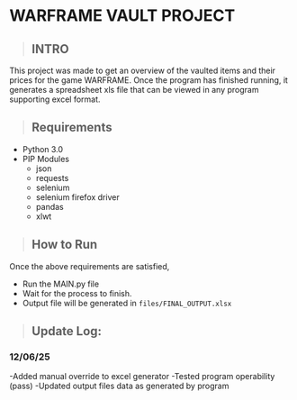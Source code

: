 # WARFRAME VAULT PROJECT #

> ## INTRO ##

This project was made to get an overview of the vaulted items and their prices for the game WARFRAME.
Once the program has finished running, it generates a spreadsheet xls file that can be viewed in any program supporting excel format.


> ## Requirements ##

- Python 3.0
- PIP Modules
	- json
	- requests 
	- selenium
	- selenium firefox driver
	- pandas
	- xlwt


> ## How to Run ##

Once the above requirements are satisfied,

- Run the MAIN.py file
- Wait for the process to finish.
- Output file will be generated in `files/FINAL_OUTPUT.xlsx`

> ## Update Log: ##

### 12/06/25 ###
	
-Added manual override to excel generator
-Tested program operability (pass)
-Updated output files data as generated by program
